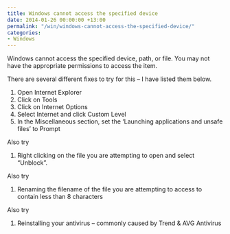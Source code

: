 ```yaml
---
title: Windows cannot access the specified device
date: 2014-01-26 00:00:00 +13:00
permalink: "/win/windows-cannot-access-the-specified-device/"
categories:
- Windows
---
```


Windows cannot access the specified device, path, or file. You may not have the appropriate permissions to access the item. 

There are several different fixes to try for this – I have listed them below. 

  1. Open Internet Explorer 
  2. Click on Tools 
  3. Click on Internet Options 
  4. Select Internet and click Custom Level 
  5. In the Miscellaneous section, set the &#8216;Launching applications and unsafe files&#8217; to Prompt 

Also try 

  1. Right clicking on the file you are attempting to open and select &#8220;Unblock&#8221;. 

Also try 

  1. Renaming the filename of the file you are attempting to access to contain less than 8 characters 

Also try 

  1. Reinstalling your antivirus – commonly caused by Trend & AVG Antivirus
